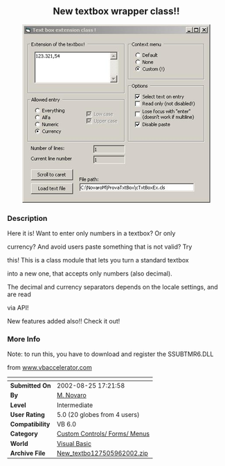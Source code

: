 ﻿<div align="center">

## New textbox wrapper class\!\!

<img src="PIC200296553577844.jpg">
</div>

### Description

Here it is! Want to enter only numbers in a textbox? Or only

currency? And avoid users paste something that is not valid? Try

this! This is a class module that lets you turn a standard textbox

into a new one, that accepts only numbers (also decimal).

The decimal and currency separators depends on the locale settings, and are read

via API!

New features added also!! Check it out!
 
### More Info
 
Note: to run this, you have to download and register the SSUBTMR6.DLL

from www.vbaccelerator.com


<span>             |<span>
---                |---
**Submitted On**   |2002-08-25 17:21:58
**By**             |[M\. Novaro](https://github.com/Planet-Source-Code/PSCIndex/blob/master/ByAuthor/m-novaro.md)
**Level**          |Intermediate
**User Rating**    |5.0 (20 globes from 4 users)
**Compatibility**  |VB 6\.0
**Category**       |[Custom Controls/ Forms/  Menus](https://github.com/Planet-Source-Code/PSCIndex/blob/master/ByCategory/custom-controls-forms-menus__1-4.md)
**World**          |[Visual Basic](https://github.com/Planet-Source-Code/PSCIndex/blob/master/ByWorld/visual-basic.md)
**Archive File**   |[New\_textbo127505962002\.zip](https://github.com/Planet-Source-Code/m-novaro-new-textbox-wrapper-class__1-38711/archive/master.zip)








